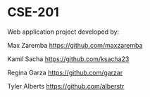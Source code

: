 # CSE-201

Web application project developed by:

Max Zaremba
https://github.com/maxzaremba

Kamil Sacha
https://github.com/ksacha23

Regina Garza
https://github.com/garzar

Tyler Alberts
https://github.com/alberstr
